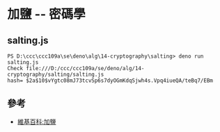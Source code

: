 # 加鹽 -- 密碼學

## salting.js

```
PS D:\ccc\ccc109a\se\deno\alg\14-cryptography\salting> deno run salting.js
Check file:///D:/ccc/ccc109a/se/deno/alg/14-cryptography/salting/salting.js
hash= $2a$10$vYgtc08mJ73tcvSp6s7dyOGmKdqSjwh4s.Vpq4iueQA/teBq7/EBm
```

## 參考

[維基百科:加鹽]:https://zh.wikipedia.org/wiki/%E7%9B%90_(%E5%AF%86%E7%A0%81%E5%AD%A6)

* [維基百科:加鹽]

